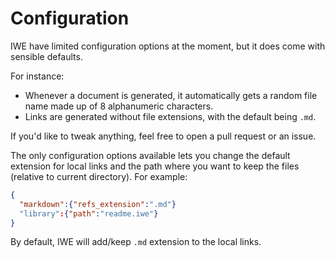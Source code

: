 # Configuration

IWE have limited configuration options at the moment, but it does come with sensible defaults.

For instance:

- Whenever a document is generated, it automatically gets a random file name made up of 8 alphanumeric characters.
- Links are generated without file extensions, with the default being `.md`.

If you'd like to tweak anything, feel free to open a pull request or an issue.

The only configuration options available lets you change the default extension for local links and the path where you want to keep the files (relative to current directory). For example:

``` json
{
  "markdown":{"refs_extension":".md"}
  "library":{"path":"readme.iwe"}
}
```

By default, IWE will add/keep `.md` extension to the local links.
